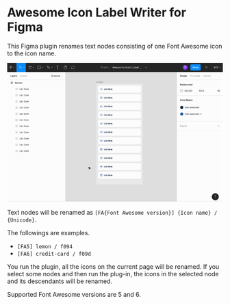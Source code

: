 # Awesome Icon Label Writer for Figma

This Figma plugin renames text nodes consisting of one Font Awesome icon to the icon name.

![](assets/screen-recording.gif)

Text nodes will be renamed as 
`[FA{Font Awesome version}] {Icon name} / {Unicode}`.

The followings are examples.

- `[FA5] lemon / f094`
- `[FA6] credit-card / f09d`

You run the plugin, all the icons on the current page will be renamed.
If you select some nodes and then run the plug-in, the icons in the selected node and its descendants will be renamed.

Supported Font Awesome versions are 5 and 6.
